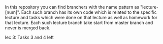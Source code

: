 In this repository you can find branchers with the name pattern as "lecture-[num]". Each such branch
has its own code which is related to the specific lecture and tasks which were done on that lecture 
as well as homework for that lecture. Each such lecture branch take start from master branch and never is merged back.


lec 3: Tasks 3 and 4 left